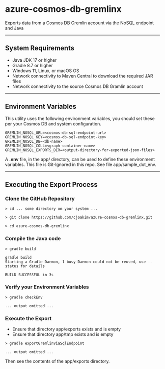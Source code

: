 # azure-cosmos-db-gremlinx

Exports data from a Cosmos DB Gremlin account via the NoSQL endpoint and Java

---

## System Requirements

- Java JDK 17 or higher
- Gradle 8.7 or higher
- Windows 11, Linux, or macOS OS
- Network connectivity to Maven Central to download the required JAR files
- Network connectivity to the source Cosmos DB Gramlin account

---

## Environment Variables

This utility uses the following environment variables, you should
set these per your Cosmos DB and system configuration.

```
GREMLIN_NOSQL_URL=<cosmos-db-sql-endpoint-url>
GREMLIN_NOSQL_KEY=<cosmos-db-sql-endpoint-key>
GREMLIN_NOSQL_DB=<db-name>
GREMLIN_NOSQL_COLL=<graph-container-name>
GREMLIN_NOSQL_EXPORTS_DIR=<output-directory-for-exported-json-files>
```

A **.env** file, in the app/ directory, can be used to define these environment variables.
This file is Git-Ignored in this repo.  See file app/sample_dot_env.

---

## Executing the Export Process

### Clone the GitHub Repository

```
> cd ... some directory on your system ...

> git clone https://github.com/cjoakim/azure-cosmos-db-gremlinx.git

> cd azure-cosmos-db-gremlinx
```

### Compile the Java code

```
> gradle build

gradle build
Starting a Gradle Daemon, 1 busy Daemon could not be reused, use --status for details

BUILD SUCCESSFUL in 3s
```

### Verify your Environment Variables

```
> gradle checkEnv

... output omitted ...
```

### Execute the Export

- Ensure that directory app/exports exists and is empty
- Ensure that directory app/tmp exists and is empty

```
> gradle exportGremlinViaSqlEndpoint

... output omitted ...
```

Then see the contents of the app/exports directory.
